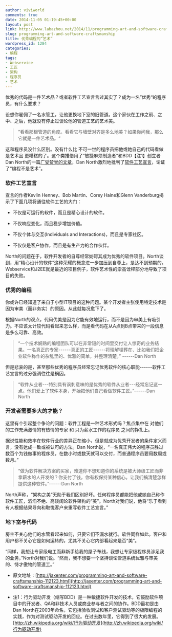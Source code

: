 ```yaml
---
author: viviworld
comments: true
date: 2014-11-05 01:19:45+00:00
layout: post
link: http://www.labazhou.net/2014/11/programming-art-and-software-craftsmanship/
slug: programming-art-and-software-craftsmanship
title: 优秀编程的“艺术”
wordpress_id: 1284
categories:
- 编程
tags:
- Webservice
- 工匠
- 架构
- 程序员
- 艺术
---
```


优秀的代码是一件艺术品？或者软件工艺宣言言过其实了？成为一名”优秀“的程序员，有什么要求？

设想你雇佣了一名水管工，让他更换地下室的旧管道。这个家伙在工作之前、之中、之后，他就没有停止过谈论他的管道工艺的艺术美。


<blockquote>”看看那根管道的角度。看看它与墙壁对齐是多么地美？如果你问我，那么它就是一件艺术品。“</blockquote>


这和程序员没什么区别。没有什么比 不可一世的程序员把他或她自己的代码看做是艺术品 更糟糕的了。这个类推借用了”敏捷麻烦制造者”和BDD【注1】创立者Dan North的一篇[广受赞誉的文章](http://dannorth.net/2011/01/11/programming-is-not-a-craft/)，Dan North激烈地批判了[软件工艺宣言](http://manifesto.softwarecraftsmanship.org/)，论证了“编程不是艺术”。


### 软件工艺宣言


宣言的作者Kevlin Henney、Bob Martin、Corey Haine和Glenn Vanderburg揭示了下面几项将通往软件工艺的大门：



	
  * 不仅是可运行的软件，而且是精心设计的软件。

	
  * 不仅响应变化，而且稳步增加价值。

	
  * 不仅个体与交互(Individuals and Interactions)，而且是专家社区。

	
  * 不仅仅是客户协作，而且是有生产力的合作伙伴。


North的问题在于，软件开发者的自尊经常妨碍其成为优秀的软件项目。North谈到，用“精心设计的软件”这种荣耀的概念进一步加压到自尊上，是达不到预期的。Webservice和J2EE就是最近的项目例子，软件艺术性的崇高诠释部分地导致了项目的失败。


### 优秀的编程


你或许已经知道了来自于小型IT项目的这种问题。某个开发者主张使用特定技术是因为审美（而非务实）的原因。从此就每况愈下了。

根据North的观点，代码优美是因为它能有效地运行，而不是因为审美上有吸引力。不应该太计较代码看起来怎么样，而是看代码在从A点到B点带来的一段信息是多么可靠、高效。


<blockquote>“一个技术娴熟的编程团队可以在非常短的时间里交付让人惊奇的业务结果。一名真正的专家------真正的工匠------将理解埋葬在、比如我们把企业软件称作的杂乱里的、优雅的简单，并整理清楚。” ------Dan North</blockquote>


但是悲哀的是，甚至那些优秀的程序员经常忘记优秀软件的核心职能------软件工艺宣言的过分强调往往是祸因。


<blockquote>“软件从业者---特别具有讽刺意味的是优秀的软件从业者---经常忘记这一点。他们爱上了软件本身，开始把他们自己看做软件工匠。”------Dan North</blockquote>




### 开发者需要多大的才能？


这里有个引起整个争论的问题：软件工程是一种艺术形式吗？焦点集中在 对他们的工作充满激情的有热情的专家 和 只为薪水工作的程序员 之间的挣扎上。

据说性能和效率在软件行业的差异正在缩小，但是就成为优秀开发者的条件定义而言，没有达成一致或被认可的方法。Dan North说，“一名真正伟大的程序员胜过数百个为钱做事的程序员，在数小时或数天就可以交付，而普通程序员要用数周或数月。”


<blockquote>“做为软件解决方案的买家，难道你不想知道你的系统是被大师级工匠而非拿薪水的人开发的？你支付了钱，你有权保持某种信心。让我们搞清楚怎样提供这种软件。”------Dan North</blockquote>


North声称，“架构之美”无助于我们区别好坏。任何程序员都能把他或她自己称作软件工匠，滔滔不绝、高谈阔论软件架构的“美”。North对我们说，他将“乐于看到有人根据结果导向和取悦客户来重写软件工艺宣言。”


### 地下室与代码


房主不关心他们的水管看起来如何，只要它们不漏水就行。软件同样如此。客户和用户都不关心它是如何运转的，尤其不关心它内部看起来是否“美”。

“同样，我想让专家级电工而非新手给我的屋子布线，我想让专家级程序员涉足我的业务，”North对我们说。“然而，我不想要一个坚持谈论管道系统优雅与审美的、恃才傲物的管道工。”



	
  * 原文地址：[http://jaxenter.com/programming-art-and-software-craftsmanship-112123.html](http://jaxenter.com/programming-art-and-software-craftsmanship-112123.html)

	
  * 注1：行为驱动开发（缩写BDD）是一种敏捷软件开发的技术，它鼓励软件项目中的开发者、QA和非技术人员或商业参与者之间的协作。BDD最初是由Dan North在2003年命名，它包括验收测试和客户测试驱动等的极限编程的实践，作为对测试驱动开发的回应。在过去数年里，它得到了很大的发展。[http://zh.wikipedia.org/wiki/行为驱动开发](http://zh.wikipedia.org/wiki/行为驱动开发)


